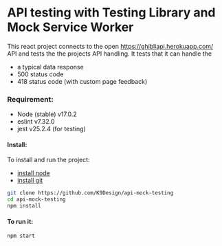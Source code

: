# API testing with Testing Library and Mock Service Worker

This react project connects to the open https://ghibliapi.herokuapp.com/ API and tests the the projects API handling. It tests that it can handle the

- a typical data response
- 500 status code
- 418 status code (with custom page feedback)

### Requirement:

- Node (stable) v17.0.2
- eslint v7.32.0
- jest v25.2.4 (for testing)

#### Install:

To install and run the project:

- [install node](https://nodejs.org/en/download/)
- [install git](https://github.com/git-guides/install-git)

```bash
git clone https://github.com/K9Design/api-mock-testing
cd api-mock-testing
npm install
```

#### To run it:

```bash
npm start
```
